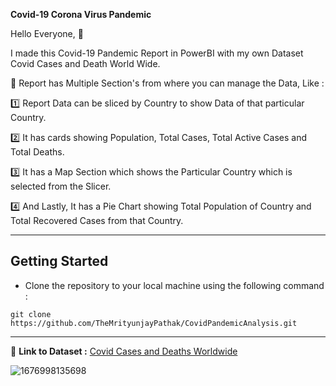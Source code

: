 **Covid-19 Corona Virus Pandemic**

Hello Everyone, 👋

I made this Covid-19 Pandemic Report in PowerBI with my own Dataset Covid Cases and Death World Wide.

📝 Report has Multiple Section's from where you can manage the Data, Like :

1️⃣ Report Data can be sliced by Country to show Data of that particular Country.

2️⃣ It has cards showing Population, Total Cases, Total Active Cases and Total Deaths.

3️⃣ It has a Map Section which shows the Particular Country which is selected from the Slicer.

4️⃣ And Lastly, It has a Pie Chart showing Total Population of Country and Total Recovered Cases from that Country.

------------------------------

## Getting Started

- Clone the repository to your local machine using the following command :
```
git clone https://github.com/TheMrityunjayPathak/CovidPandemicAnalysis.git
```
-----------------------------

📍 **Link to Dataset :** [Covid Cases and Deaths Worldwide](https://www.kaggle.com/datasets/themrityunjaypathak/covid-cases-and-deaths-worldwide)

![1676998135698](https://user-images.githubusercontent.com/123563634/232387764-73eee02b-8192-4c0f-be68-c19ee29ae04c.jpg)
